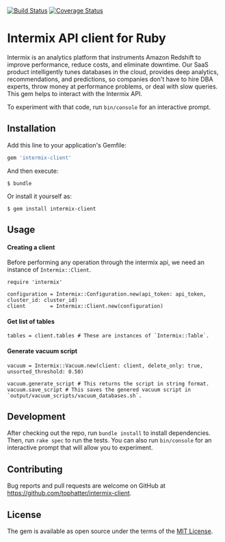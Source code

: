 [![Build Status](https://travis-ci.org/tophatter/intermix-api-ruby.svg?branch=master)](https://travis-ci.org/tophatter/intermix-api-ruby)
[![Coverage Status](https://coveralls.io/repos/github/tophatter/intermix-api-ruby/badge.svg?branch=master&t=nC87CM)](https://coveralls.io/github/tophatter/intermix-api-ruby?branch=master)

# Intermix API client for Ruby

Intermix is an analytics platform that instruments Amazon Redshift to improve performance, reduce costs, and eliminate downtime. Our SaaS product intelligently tunes databases in the cloud, provides deep analytics, recommendations, and predictions, so companies don't have to hire DBA experts, throw money at performance problems, or deal with slow queries.
This gem helps to interact with the Intermix API.

To experiment with that code, run `bin/console` for an interactive prompt.

## Installation

Add this line to your application's Gemfile:

```ruby
gem 'intermix-client'
```

And then execute:

    $ bundle

Or install it yourself as:

    $ gem install intermix-client

## Usage

#### Creating a client
Before performing any operation through the intermix api, we need an instance of `Intermix::Client`.
```
require 'intermix'

configuration = Intermix::Configuration.new(api_token: api_token, cluster_id: cluster_id)
client        = Intermix::Client.new(configuration)
```

#### Get list of tables
```
tables = client.tables # These are instances of `Intermix::Table`.
```

#### Generate vacuum script
```
vacuum = Intermix::Vacuum.new(client: client, delete_only: true, unsorted_threshold: 0.50)

vacuum.generate_script # This returns the script in string format.
vacuum.save_script # This saves the genered vacuum script in `output/vacuum_scripts/vacuum_databases.sh`.
```

## Development

After checking out the repo, run `bundle install` to install dependencies. Then, run `rake spec` to run the tests. You can also run `bin/console` for an interactive prompt that will allow you to experiment.

## Contributing

Bug reports and pull requests are welcome on GitHub at https://github.com/tophatter/intermix-client.

## License

The gem is available as open source under the terms of the [MIT License](https://opensource.org/licenses/MIT).
